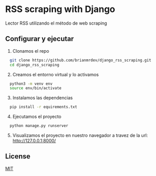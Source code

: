 
# RSS scraping with Django

Lector RSS utilizando el método de web scraping


## Configurar y ejecutar

1. Clonamos el repo
```bash
  git clone https://github.com/brianmrdev/django_rss_scraping.git
  cd django_rss_scraping
```
2. Creamos el entorno virtual y lo activamos
```bash
  python3 -m venv env
  source env/bin/activate
```
3. Instalamos las dependencias
```bash
  pip install -r equirements.txt
```
4. Ejecutamos el proyecto
```bash
  python manage.py runserver
```
5. Visualizamos el proyecto en nuestro navegador a travez de la url: http://127.0.0.1:8000/

## License

[MIT](https://choosealicense.com/licenses/mit/)

